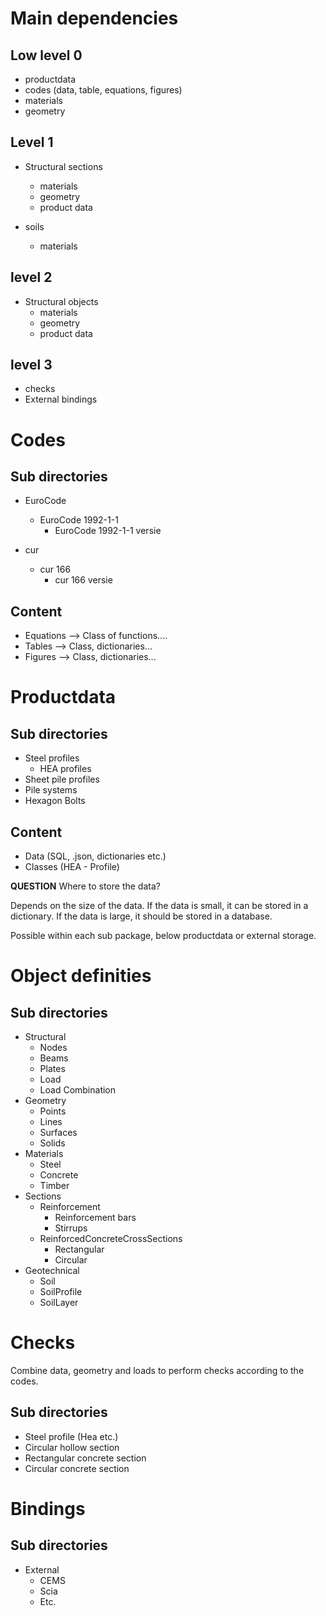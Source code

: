 
# Main dependencies
## Low level 0
* productdata
* codes (data, table, equations, figures)
* materials
* geometry

## Level 1
* Structural sections
  * materials
  * geometry
  * product data

* soils
  * materials

## level 2
* Structural objects
  * materials
  * geometry
  * product data

## level 3
* checks
* External bindings


# Codes
## Sub directories
- EuroCode
  - EuroCode 1992-1-1
    - EuroCode 1992-1-1 versie

- cur
  - cur 166
    - cur 166 versie

## Content
* Equations --> Class of functions....
* Tables --> Class, dictionaries...
* Figures --> Class, dictionaries...

# Productdata
## Sub directories
- Steel profiles
  - HEA profiles
- Sheet pile profiles
- Pile systems
- Hexagon Bolts


## Content

* Data (SQL, .json, dictionaries etc.)
* Classes (HEA - Profile)

**QUESTION** Where to store the data?

Depends on the size of the data. If the data is small, it can be stored in a dictionary. 
If the data is large, it should be stored in a database.

Possible within each sub package, below productdata or external storage.

# Object definities

## Sub directories
* Structural
  * Nodes
  * Beams
  * Plates
  * Load
  * Load Combination
* Geometry
  * Points
  * Lines
  * Surfaces
  * Solids
* Materials
  * Steel
  * Concrete
  * Timber
* Sections 
  * Reinforcement
    * Reinforcement bars
    * Stirrups
  * ReinforcedConcreteCrossSections
    * Rectangular
    * Circular
* Geotechnical
  * Soil
  * SoilProfile
  * SoilLayer

# Checks
Combine data, geometry and loads to perform checks according to the codes.

## Sub directories
* Steel profile (Hea etc.)
* Circular hollow section
* Rectangular concrete section
* Circular concrete section


# Bindings
## Sub directories
* External
  * CEMS
  * Scia
  * Etc.